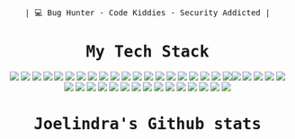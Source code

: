 <br>
<div align="center">
<samp>
| 💻 Bug Hunter - Code Kiddies - Security Addicted |
</samp>
 <br>
</div>

<div align="center">
 <samp><h1> My Tech Stack </h1></samp>
</div>

<div align="center">
<img src="https://img.shields.io/badge/HashSuite-000000?style=flat-square&logo=hashsuite&logoColor=white"> <img src="https://img.shields.io/badge/Netdiscover-00A3A3?style=flat-square&logo=netdiscover&logoColor=white"> <img src="https://img.shields.io/badge/Recon-ng-003C51?style=flat-square&logo=recon-ng&logoColor=white"> <img src="https://img.shields.io/badge/Fuzzer-FF4500?style=flat-square&logo=fuzzing&logoColor=white"> <img src="https://img.shields.io/badge/Mirai-BF0000?style=flat-square&logo=mirai&logoColor=white"> <img src="https://img.shields.io/badge/Scapy-8A2BE2?style=flat-square&logo=scapy&logoColor=white"> <img src="https://img.shields.io/badge/Masscan-2E8B57?style=flat-square&logo=masscan&logoColor=white"> <img src="https://img.shields.io/badge/LaZagne-FF00FF?style=flat-square&logo=lazagne&logoColor=white"> <img src="https://img.shields.io/badge/Packet_Sniffer-8A0000?style=flat-square&logo=packet-sniffer&logoColor=white"> <img src="https://img.shields.io/badge/WEH-0D94E0?style=flat-square&logo=weh&logoColor=white"> <img src="https://img.shields.io/badge/Volatility-F8A800?style=flat-square&logo=volatility&logoColor=white"> <img src="https://img.shields.io/badge/Imperva-282D3C?style=flat-square&logo=imperva&logoColor=white"> <img src="https://img.shields.io/badge/Caine-000000?style=flat-square&logo=caine&logoColor=white"> <img src="https://img.shields.io/badge/Ethereal-181C1F?style=flat-square&logo=ethereal&logoColor=white"> <img src="https://img.shields.io/badge/Snort-FFCC00?style=flat-square&logo=snort&logoColor=white"> <img src="https://img.shields.io/badge/OpenVAS-0D9E74?style=flat-square&logo=openvas&logoColor=white"> <img src="https://img.shields.io/badge/THC-Hydra-8B0000?style=flat-square&logo=hydra&logoColor=white"> <img src="https://img.shields.io/badge/Kismet-22A7F0?style=flat-square&logo=kismet&logoColor=white"> <img src="https://img.shields.io/badge/Volatility-000000?style=flat-square&logo=volatility&logoColor=white"> <img src="https://img.shields.io/badge/Ettercap-228B22?style=flat-square&logo=ettercap&logoColor=white"><img src="https://img.shields.io/badge/WPSeku-FF5733?style=flat-square&logo=wp-seku&logoColor=white"> <img src="https://img.shields.io/badge/Reaver-1E90FF?style=flat-square&logo=reaver&logoColor=white"> <img src="https://img.shields.io/badge/Peach_Fuzzer-FF6347?style=flat-square&logo=peach-fuzzer&logoColor=white"> <img src="https://img.shields.io/badge/SSLStrip-8B0000?style=flat-square&logo=sslstrip&logoColor=white"> <img src="https://img.shields.io/badge/Red_Queen-B12D2D?style=flat-square&logo=red-queen&logoColor=white"> <img src="https://img.shields.io/badge/Nessus-1F6A58?style=flat-square&logo=nessus&logoColor=white"> <img src="https://img.shields.io/badge/Hash-DB-00BFFF?style=flat-square&logo=hash-db&logoColor=white"> <img src="https://img.shields.io/badge/Skyhook-3C3C3C?style=flat-square&logo=skyhook&logoColor=white"> <img src="https://img.shields.io/badge/ExploitDB-F7B731?style=flat-square&logo=exploitdb&logoColor=white"> <img src="https://img.shields.io/badge/PayloadsAllTheThings-9C27B0?style=flat-square&logo=payloads-all-the-things&logoColor=white"> <img src="https://img.shields.io/badge/HTB-0A74DA?style=flat-square&logo=hack-the-box&logoColor=white"> <img src="https://img.shields.io/badge/GoPhish-00E5EE?style=flat-square&logo=gophish&logoColor=white"> <img src="https://img.shields.io/badge/Scrapy-266489?style=flat-square&logo=scrapy&logoColor=white"> <img src="https://img.shields.io/badge/Dradis-2C3E50?style=flat-square&logo=dradis&logoColor=white"> <img src="https://img.shields.io/badge/Responder-DA291C?style=flat-square&logo=responder&logoColor=white"> <img src="https://img.shields.io/badge/Empire-3E4A5C?style=flat-square&logo=empire&logoColor=white"> <img src="https://img.shields.io/badge/Veil-EA5321?style=flat-square&logo=veil&logoColor=white"> <img src="https://img.shields.io/badge/AtomicRedTeam-1D9B5A?style=flat-square&logo=atomic-red-team&logoColor=white"> <img src="https://img.shields.io/badge/CrackMapExec-5D5D5D?style=flat-square&logo=crackmapexec&logoColor=white"> <img src="https://img.shields.io/badge/Patator-000000?style=flat-square&logo=patator&logoColor=white"> 
</div>


<div align="center">
 <samp><h1>Joelindra's Github stats</h1></samp> 
</div>


<div align="center">
 <samp>
 </samp>
</div>
